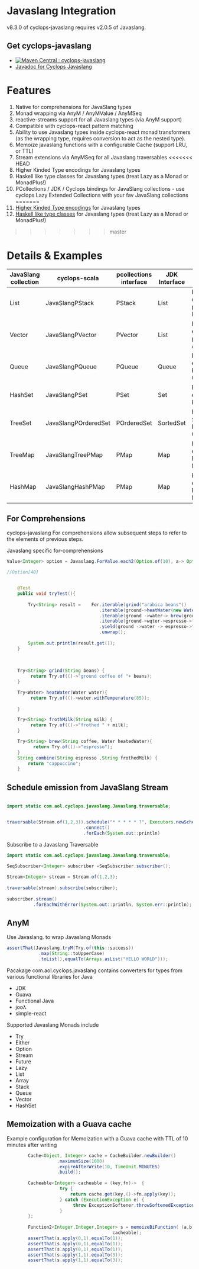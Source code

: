 # Javaslang Integration

v8.3.0 of cyclops-javaslang requires v2.0.5 of Javaslang.

## Get cyclops-javaslang


* [![Maven Central : cyclops-javaslang](https://maven-badges.herokuapp.com/maven-central/com.aol.cyclops/cyclops-javaslang/badge.svg)](https://maven-badges.herokuapp.com/maven-central/com.aol.cyclops/cyclops-javaslang)
* [Javadoc for Cyclops Javaslang](http://www.javadoc.io/doc/com.aol.cyclops/cyclops-javaslang/)

# Features

1. Native for comprehensions for JavaSlang types
2. Monad wrapping via AnyM / AnyMValue / AnyMSeq
3. reactive-streams support for all Javaslang types (via AnyM support)
4. Compatible with cyclops-react pattern matching
5. Ability to use Javaslang types inside cyclops-react monad transformers (as the wrapping type, requires conversion to act as the nested type).
6. Memoize javaslang functions with a configurable Cache (support LRU, or TTL)
7. Stream extensions via AnyMSeq for all Javaslang traversables
<<<<<<< HEAD
8. Higher Kinded Type encodings for Javaslang types
9. Haskell like type classes for Javaslang types (treat Lazy as a Monad or MonadPlus!)
10. PCollections / JDK / Cyclops bindings for JavaSlang collections - use cyclops Lazy Extended Collections with your fav JavaSlang collections
=======
8. [Higher Kinded Type encodings](https://github.com/aol/cyclops/tree/master/cyclops-javaslang/src/main/java/com/aol/cyclops/javaslang/hkt) for Javaslang types
9. [Haskell like type classes](https://github.com/aol/cyclops/tree/master/cyclops-javaslang/src/main/java/com/aol/cyclops/javaslang/hkt/typeclasses/instances) for Javaslang types (treat Lazy as a Monad or MonadPlus!)

>>>>>>> master

# Details & Examples

|  JavaSlang collection | cyclops-scala   | pcollections interface   | JDK Interface  | Description  |
|---|---|---|---|---|
| List   | JavaSlangPStack   | PStack  | List  | PStackX  : extended persistent linkedlist |
|  Vector | JavaSlangPVector  | PVector   | List   | PVectorX : extended persistent ArrayList   |
|  Queue | JavaSlangPQueue  | PQueue  | Queue  | PQueueX : extended Persistent Queue  |
|  HashSet | JavaSlangPSet  | PSet  | Set  | PSetX : extended Persistent Set  |
|  TreeSet | JavaSlangPOrderedSet  | POrderedSet  | SortedSet  | POrderedSetX : extended Persistent Ordered Set  |
|  TreeMap | JavaSlangTreePMap  | PMap  | Map | PMapX : extended Persistent Map  |
|  HashMap | JavaSlangHashPMap  | PMap  | Map | PMapX : extended Persistent Map  |


## For Comprehensions

cyclops-javaslang For comprehensions allow subsequent steps to refer to the elements of previous steps.

Javaslang specific for-comprehensions

```java
Value<Integer> option = Javaslang.ForValue.each2(Option.of(10), a-> Option.<Integer>of(a+20), (a,b)->a+b)

//Option[40]
```

```java

  	@Test
	public void tryTest(){
		
		Try<String> result = 	For.iterable(grind("arabica beans"))
							  	   .iterable(ground->heatWater(new Water(25)))
							  	   .iterable(ground ->water-> brew(ground,water))
							  	   .iterable(ground->wqter->espresso->frothMilk("milk"))
							  	   .yield(ground ->water -> espresso->foam-> combine(espresso,foam))
							  	   .unwrap();
		
		System.out.println(result.get());
	}
	
	
	
	Try<String> grind(String beans) {
		 return Try.of(()->"ground coffee of "+ beans);
	}

	Try<Water> heatWater(Water water){
		 return Try.of(()->water.withTemperature(85));
		  
	}

	Try<String> frothMilk(String milk) {
		 return Try.of(()->"frothed " + milk);
	}

	Try<String>	brew(String coffee, Water heatedWater){
		  return Try.of(()->"espresso");
	}
	String combine(String espresso ,String frothedMilk) {
		return "cappuccino";
	}
```
## Schedule emission from  JavaSlang Stream

```java

import static com.aol.cyclops.javaslang.Javaslang.traversable;


traversable(Stream.of(1,2,3)).schedule("* * * * * ?", Executors.newScheduledThreadPool(1))
							 .connect()
							 .forEach(System.out::println)
```

Subscribe to a Javaslang Traversable

```java	
import static com.aol.cyclops.javaslang.Javaslang.traversable;

SeqSubscriber<Integer> subscriber =SeqSubscriber.subscriber();
		
Stream<Integer> stream = Stream.of(1,2,3);
		
traversable(stream).subscribe(subscriber);
		
subscriber.stream()
	 	  .forEachWithError(System.out::println, System.err::println);
```
## AnyM

Use Javaslang.<type> to wrap Javaslang Monads

```java	
assertThat(Javaslang.tryM(Try.of(this::success))
			.map(String::toUpperCase)
			.toList(),equalTo(Arrays.asList("HELLO WORLD")));
```



Pacakage com.aol.cyclops.javaslang contains converters for types from various functional libraries for Java

* JDK
* Guava
* Functional Java
* jooλ
* simple-react

Supported Javaslang Monads include

* Try
* Either
* Option
* Stream
* Future
* Lazy
* List
* Array
* Stack
* Queue
* Vector
* HashSet




## Memoization with a Guava cache

Example configuration for Memoization with a Guava cache with TTL of 10 minutes after writing

```java
		Cache<Object, Integer> cache = CacheBuilder.newBuilder()
			       .maximumSize(1000)
			       .expireAfterWrite(10, TimeUnit.MINUTES)
			       .build();
	
		Cacheable<Integer> cacheable = (key,fn)->  { 
					try {
						return cache.get(key,()->fn.apply(key));
					} catch (ExecutionException e) {
						 throw ExceptionSoftener.throwSoftenedException(e);
					}
		};
		
		Function2<Integer,Integer,Integer> s = memoizeBiFunction( (a,b)->a + ++called,
										cacheable);
		assertThat(s.apply(0,1),equalTo(1));
		assertThat(s.apply(0,1),equalTo(1));
		assertThat(s.apply(0,1),equalTo(1));
		assertThat(s.apply(1,1),equalTo(3));
		assertThat(s.apply(1,1),equalTo(3));
```





